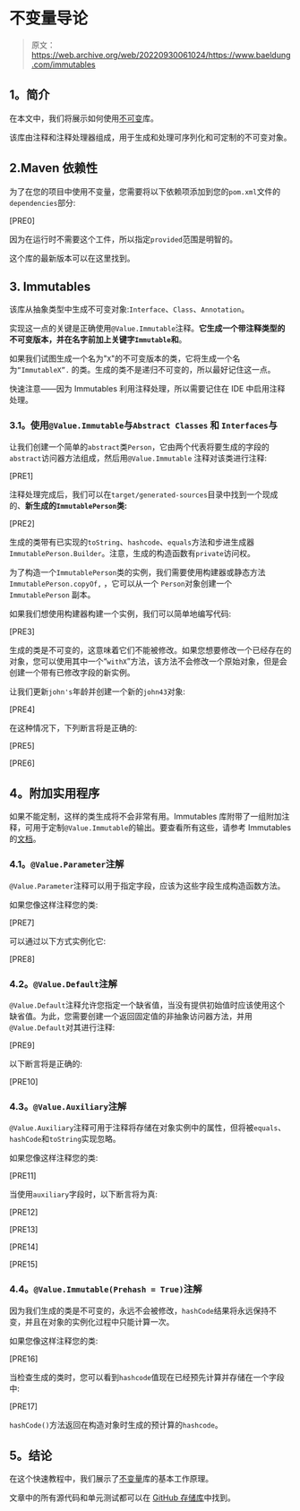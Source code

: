 # 不变量导论

> 原文：<https://web.archive.org/web/20220930061024/https://www.baeldung.com/immutables>

## **1。简介**

在本文中，我们将展示如何使用[不可变](https://web.archive.org/web/20220812050011/https://immutables.github.io/)库。

该库由注释和注释处理器组成，用于生成和处理可序列化和可定制的不可变对象。

## 2.Maven 依赖性

为了在您的项目中使用不变量，您需要将以下依赖项添加到您的`pom.xml`文件的`dependencies`部分:

[PRE0]

因为在运行时不需要这个工件，所以指定`provided`范围是明智的。

这个库的最新版本可以在这里找到。

## **3\. Immutables**

该库从抽象类型中生成不可变对象:`Interface`、`Class`、`Annotation`。

实现这一点的关键是正确使用`@Value.Immutable`注释。**它生成一个带注释类型的不可变版本，并在名字前加上关键字`Immutable`和**。

如果我们试图生成一个名为"`X`"的不可变版本的类，它将生成一个名为`“ImmutableX”.` 的类。生成的类不是递归不可变的，所以最好记住这一点。

快速注意——因为 Immutables 利用注释处理，所以需要记住在 IDE 中启用注释处理。

### **3.1。使用`@Value.Immutable`与`Abstract Classes` 和 `Interfaces`与**

让我们创建一个简单的`abstract`类`Person`，它由两个代表将要生成的字段的`abstract`访问器方法组成，然后用`@Value.Immutable` 注释对该类进行注释:

[PRE1]

注释处理完成后，我们可以在`target/generated-sources`目录中找到一个现成的、**新生成的`ImmutablePerson`类:**

[PRE2]

生成的类带有已实现的`toString`、`hashcode`、`equals`方法和步进生成器`ImmutablePerson.Builder`。注意，生成的构造函数有`private`访问权。

为了构造一个`ImmutablePerson`类的实例，我们需要使用构建器或静态方法`ImmutablePerson.copyOf,` ，它可以从一个 `Person`对象创建一个 `ImmutablePerson` 副本。

如果我们想使用构建器构建一个实例，我们可以简单地编写代码:

[PRE3]

生成的类是不可变的，这意味着它们不能被修改。如果您想要修改一个已经存在的对象，您可以使用其中一个“`withX`”方法，该方法不会修改一个原始对象，但是会创建一个带有已修改字段的新实例。

让我们更新`john's`年龄并创建一个新的`john43`对象:

[PRE4]

在这种情况下，下列断言将是正确的:

[PRE5]

[PRE6]

## **4。附加实用程序**

如果不能定制，这样的类生成将不会非常有用。Immutables 库附带了一组附加注释，可用于定制`@Value.Immutable`的输出。要查看所有这些，请参考 Immutables 的[文档](https://web.archive.org/web/20220812050011/https://immutables.github.io/immutable.html)。

### **4.1。`@Value.Parameter`注解**

`@Value.Parameter`注释可以用于指定字段，应该为这些字段生成构造函数方法。

如果您像这样注释您的类:

[PRE7]

可以通过以下方式实例化它:

[PRE8]

### **4.2。`@Value.Default`注解**

`@Value.Default`注释允许您指定一个缺省值，当没有提供初始值时应该使用这个缺省值。为此，您需要创建一个返回固定值的非抽象访问器方法，并用`@Value.Default`对其进行注释:

[PRE9]

以下断言将是正确的:

[PRE10]

### **4.3。`@Value.Auxiliary`注解**

`@Value.Auxiliary`注释可用于注释将存储在对象实例中的属性，但将被`equals`、`hashCode`和`toString`实现忽略。

如果您像这样注释您的类:

[PRE11]

当使用`auxiliary`字段时，以下断言将为真:

[PRE12]

[PRE13]

[PRE14]

[PRE15]

### **4.4。`@Value.Immutable(Prehash = True)`注解**

因为我们生成的类是不可变的，永远不会被修改，`hashCode`结果将永远保持不变，并且在对象的实例化过程中只能计算一次。

如果您像这样注释您的类:

[PRE16]

当检查生成的类时，您可以看到`hashcode`值现在已经预先计算并存储在一个字段中:

[PRE17]

`hashCode()`方法返回在构造对象时生成的预计算的`hashcode`。

## **5。结论**

在这个快速教程中，我们展示了[不变量](https://web.archive.org/web/20220812050011/https://immutables.github.io/)库的基本工作原理。

文章中的所有源代码和单元测试都可以在 [GitHub 存储库](https://web.archive.org/web/20220812050011/https://github.com/eugenp/tutorials/tree/master/libraries-3)中找到。
